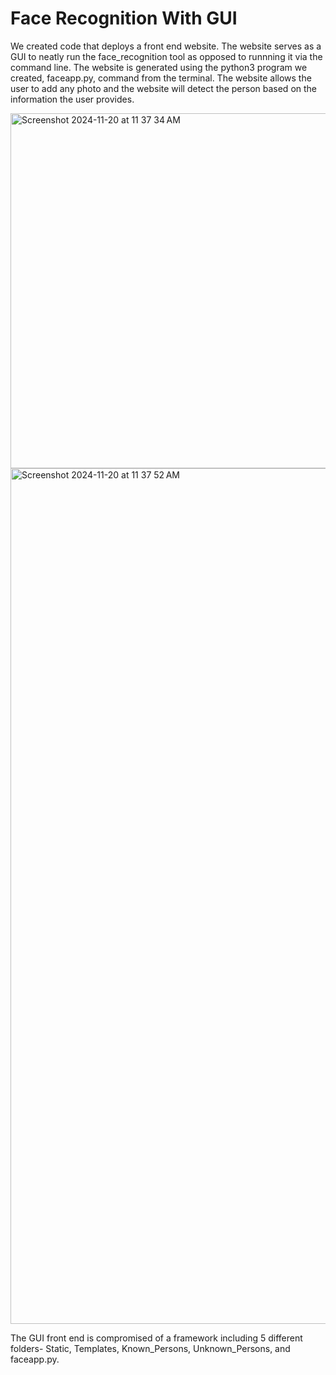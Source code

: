 # Face Recognition With GUI 
We created code that deploys a front end website. The website serves as a GUI to neatly run the face_recognition tool as opposed to runnning it via the command line. The website is generated using the python3 program we created, faceapp.py, command from the terminal. The website allows the user to add any photo and the website will detect the person based on the information the user provides.

<img width="568" alt="Screenshot 2024-11-20 at 11 37 34 AM" src="https://github.com/user-attachments/assets/cbfc58cf-e77e-41b8-9dc9-6fc63a261142">

<img width="1369" alt="Screenshot 2024-11-20 at 11 37 52 AM" src="https://github.com/user-attachments/assets/26bd999b-103d-4bcd-9eac-ad310e26c0ad">

The GUI front end is compromised of a framework including 5 different folders- Static, Templates, Known_Persons, Unknown_Persons, and faceapp.py.

